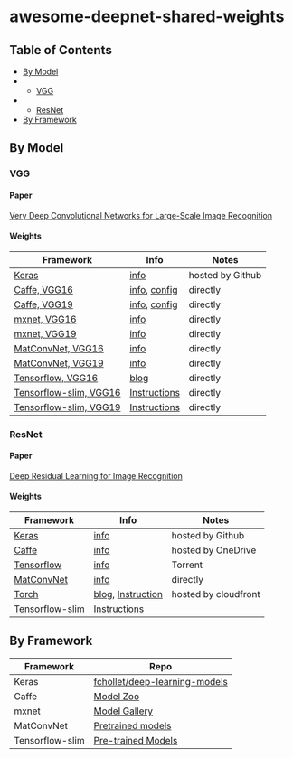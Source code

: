 # awesome-deepnet-shared-weights

## Table of Contents
- [By Model](#by-model)
- - [VGG](#vgg)
- - [ResNet](#resnet)
- [By Framework](#by-framework
)

## By Model
### VGG
#### Paper
[Very Deep Convolutional Networks for Large-Scale Image Recognition](https://arxiv.org/abs/1409.1556)
#### Weights
Framework|Info|Notes
-----------------|------------------------|---------------------
[Keras](https://github.com/fchollet/deep-learning-models/releases/tag/v0.1)|[info](https://github.com/fchollet/deep-learning-models#extract-features-from-images)| hosted by Github
[Caffe, VGG16](http://www.robots.ox.ac.uk/~vgg/software/very_deep/caffe/VGG_ILSVRC_16_layers.caffemodel)|[info](https://gist.github.com/ksimonyan/211839e770f7b538e2d8#file-readme-md), [config](https://gist.githubusercontent.com/ksimonyan/211839e770f7b538e2d8/raw/0067c9b32f60362c74f4c445a080beed06b07eb3/VGG_ILSVRC_16_layers_deploy.prototxt)| directly
[Caffe, VGG19](http://www.robots.ox.ac.uk/~vgg/software/very_deep/caffe/VGG_ILSVRC_19_layers.caffemodel)|[info](https://gist.github.com/ksimonyan/3785162f95cd2d5fee77#file-readme-md), [config](https://gist.githubusercontent.com/ksimonyan/3785162f95cd2d5fee77/raw/f02f8769e64494bcd3d7e97d5d747ac275825721/VGG_ILSVRC_19_layers_deploy.prototxt)| directly
[mxnet, VGG16](http://data.dmlc.ml/mxnet/models/imagenet/vgg/vgg16.tar.gz)|[info](https://github.com/dmlc/mxnet-model-gallery/blob/master/imagenet-1k-vgg.md)| directly
[mxnet, VGG19](http://data.dmlc.ml/mxnet/models/imagenet/vgg/vgg19.tar.gz)|[info](https://github.com/dmlc/mxnet-model-gallery/blob/master/imagenet-1k-vgg.md)| directly
[MatConvNet, VGG16](http://www.vlfeat.org/matconvnet/models/imagenet-vgg-verydeep-16.mat)|[info](http://www.vlfeat.org/matconvnet/pretrained/#imagenet-ilsvrc-classification)| directly
[MatConvNet, VGG19](http://www.vlfeat.org/matconvnet/models/imagenet-vgg-verydeep-19.mat)|[info](http://www.vlfeat.org/matconvnet/pretrained/#imagenet-ilsvrc-classification)| directly
[Tensorflow, VGG16](https://www.cs.toronto.edu/~frossard/vgg16/vgg16_weights.npz)|[blog](https://www.cs.toronto.edu/~frossard/post/vgg16/)| directly
[Tensorflow-slim, VGG16](http://download.tensorflow.org/models/vgg_16_2016_08_28.tar.gz)| [Instructions](https://github.com/tensorflow/models/tree/master/slim#fine-tuning-a-model-from-an-existing-checkpoint) | directly
[Tensorflow-slim, VGG19](http://download.tensorflow.org/models/vgg_19_2016_08_28.tar.gz)| [Instructions](https://github.com/tensorflow/models/tree/master/slim#fine-tuning-a-model-from-an-existing-checkpoint) | directly

### ResNet
#### Paper
[Deep Residual Learning for Image Recognition ](https://arxiv.org/abs/1512.03385)
#### Weights
Framework|Info|Notes
-----------------|------------------------|-------------------
[Keras](https://github.com/fchollet/deep-learning-models/releases/tag/v0.2)|[info](https://github.com/fchollet/deep-learning-models#classify-images)| hosted by Github
[Caffe](https://onedrive.live.com/?authkey=%21AAFW2-FVoxeVRck&id=4006CBB8476FF777%2117887&cid=4006CBB8476FF777)|[info](https://github.com/KaimingHe/deep-residual-networks#models)| hosted by OneDrive
[Tensorflow](https://raw.githubusercontent.com/ry/tensorflow-resnet/master/data/tensorflow-resnet-pretrained-20160509.tar.gz.torrent)|[info](https://github.com/ry/tensorflow-resnet#resnet-in-tensorflow)| Torrent
[MatConvNet](http://www.vlfeat.org/matconvnet/models/imagenet-resnet-50-dag.mat)|[info](http://www.vlfeat.org/matconvnet/pretrained/#imagenet-ilsvrc-classification)| directly
[Torch](https://github.com/facebook/fb.resnet.torch/tree/master/pretrained#trained-resnet-torch-models)|[blog](http://torch.ch/blog/2016/02/04/resnets.html), [Instruction](https://github.com/facebook/fb.resnet.torch/tree/master/pretrained#fine-tuning-on-a-custom-dataset)| hosted by cloudfront
[Tensorflow-slim](https://github.com/tensorflow/models/tree/master/slim#pre-trained-models)| [Instructions](https://github.com/tensorflow/models/tree/master/slim#fine-tuning-a-model-from-an-existing-checkpoint) |

## By Framework
Framework | Repo
---------------|--------------
Keras|[fchollet/deep-learning-models](https://github.com/fchollet/deep-learning-models)
Caffe|[Model Zoo](https://github.com/BVLC/caffe/wiki/Model-Zoo)
mxnet|[Model Gallery](https://github.com/dmlc/mxnet-model-gallery)
MatConvNet|[Pretrained models](http://www.vlfeat.org/matconvnet/pretrained/)
Tensorflow-slim|[Pre-trained Models](https://github.com/tensorflow/models/tree/master/slim#pre-trained-models)
